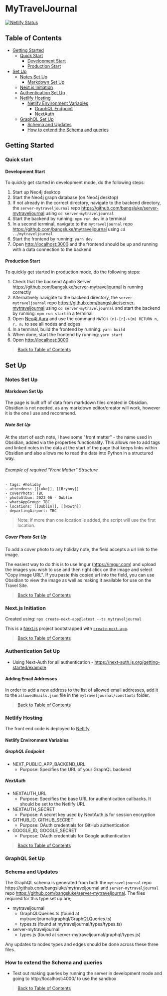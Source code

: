 # MyTravelJournal

[![Netlify Status](https://api.netlify.com/api/v1/badges/267ef8c1-6dae-4fae-bc37-680c3f02ebfd/deploy-status)](https://app.netlify.com/sites/bangsluke-mytraveljournal/deploys)

## Table of Contents

- [Getting Started](#getting-started)
  - [Quick Start](#quick-start)
    - [Development Start](#development-start)
    - [Production Start](#production-start)
- [Set Up](#set-up)
  - [Notes Set Up](#notes-set-up)
    - [Markdown Set Up](#markdown-set-up)
  - [Next.js Initiation](#nextjs-initiation)
  - [Authentication Set Up](#authentication-set-up)
  - [Netlify Hosting](#netlify-hosting)
    - [Netlify Environment Variables](#netlify-environment-variables)
      - [GraphQL Endpoint](#graphql-endpoint)
      - [NextAuth](#nextauth)
  - [GraphQL Set Up](#graphql-set-up)
    - [Schema and Updates](#schema-and-updates)
    - [How to extend the Schema and queries](#how-to-extend-the-schema-and-queries)

## Getting Started

### Quick start

#### Development Start

To quickly get started in development mode, do the following steps:

1. Start up Neo4j desktop
2. Start the Neo4j graph database (on Neo4j desktop)
3. If not already in the correct directory, navigate to the backend directory, the `server-mytraveljournal` repo <https://github.com/bangsluke/server-mytraveljournal> using `cd server-mytraveljournal`
4. Start the backend by running: `npm run dev` in a terminal
5. In a second terminal, navigate to the `mytraveljournal` repo <https://github.com/bangsluke/mytraveljournal> using `cd ../mytraveljournal`
6. Start the frontend by running: `yarn dev`
7. Open [http://localhost:3000](http://localhost:3000) and the frontend should be up and running with a data connection to the backend

#### Production Start

To quickly get started in production mode, do the following steps:

1. Check that the backend Apollo Server <https://github.com/bangsluke/server-mytraveljournal> is running correctly
2. Alternatively navigate to the backend directory, the `server-mytraveljournal` repo <https://github.com/bangsluke/server-mytraveljournal> using `cd server-mytraveljournal` and start the backend by running: `npm run start` in a terminal
3. Open [Neo4j Aura](https://console.neo4j.io/?product=aura-db&tenant=7a5b41a0-6373-5c3c-9fcf-48b80d5d38f2#databases) and use the command `MATCH (n)-[r]->(m) RETURN n, r, m;` to see all nodes and edges
4. In a terminal, build the frontend by running: `yarn build`
5. When done, start the frontend by running: `yarn start`
6. Open [http://localhost:3000](http://localhost:3000)

> [Back to Table of Contents](#table-of-contents)

## Set Up

### Notes Set Up

#### Markdown Set Up

The page is built off of data from markdown files created in Obsidian. Obsidian is not needed, as any markdown editor/creator will work, however it is the one I use and recommend.

##### Note Set Up

At the start of each note, I have some "front matter" - the name used in Obsidian, added via the properties functionality. This allows me to add tags and linked notes in the data at the start of the page that keeps links within Obsidian and also allows me to read the data into Python in a structured way.

###### Example of required "Front Matter" Structure

```JS
- tags: #holiday
- attendees: [[Luke]], [[Bryony]]
- coverPhoto: TBC
- photoAlbum: 2023 06 - Dublin
- whatsAppGroup: TBC
- locations: [[Dublin]], [[Howth]]
- departingAirport: TBC
```

> Note: If more than one location is added, the script will use the first location.

##### Cover Photo Set Up

To add a cover photo to any holiday note, the field accepts a url link to the image.

The easiest way to do this is to use Imgur (<https://imgur.com>) and upload the images you wish to use and then right click on the image and select "Copy image URL". If you paste this copied url into the field, you can use Obsidian to view the image as well as making it available for use on the Travel Site.

> [Back to Table of Contents](#table-of-contents)

### Next.js Initiation

Created using: `npx create-next-app@latest --ts mytraveljournal`

This is a [Next.js](https://nextjs.org/) project bootstrapped with [`create-next-app`](https://github.com/vercel/next.js/tree/canary/packages/create-next-app).

> [Back to Table of Contents](#table-of-contents)

### Authentication Set Up

- Using Next-Auth for all authentication - https://next-auth.js.org/getting-started/example

#### Adding Email Addresses

In order to add a new address to the list of allowed email addresses, add it to the `allowedEmails.json` file in the `mytraveljournal/constants` folder.

> [Back to Table of Contents](#table-of-contents)

### Netlify Hosting

The front end code is deployed to [Netlify](https://app.netlify.com/sites/bangsluke-mytraveljournal/overview)

#### Netlify Environment Variables

##### GraphQL Endpoint

- NEXT_PUBLIC_APP_BACKEND_URL
  - Purpose: Specifies the URL of your GraphQL backend

##### NextAuth

- NEXTAUTH_URL
  - Purpose: Specifies the base URL for authentication callbacks. It should be set to the Netlify URL
- NEXTAUTH_SECRET
  - Purpose: A secret key used by NextAuth.js for session encryption
- GITHUB_ID, GITHUB_SECRET
  - Purpose: OAuth credentials for GitHub authentication
- GOOGLE_ID, GOOGLE_SECRET
  - Purpose: OAuth credentials for Google authentication

> [Back to Table of Contents](#table-of-contents)

### GraphQL Set Up

### Schema and Updates

The GraphQL schema is generated from both the `mytraveljournal` repo <https://github.com/bangsluke/mytraveljournal> and `server-mytraveljournal` repo <https://github.com/bangsluke/server-mytraveljournal>. The files required for this type set up are;

- mytraveljournal
  - GraphQLQueries.ts (found at mytraveljournal/graphql/GraphQLQueries.ts)
  - types.ts (found at mytraveljournal/types/types.ts)
- server-mytraveljournal
  - types.js (found at server-mytraveljournal/graphql/types.js)

Any updates to nodes types and edges should be done across these three files.

### How to extend the Schema and queries

- Test out making queries by running the server in development mode and going to http://localhost:4000/ to use the sandbox

> [Back to Table of Contents](#table-of-contents)
